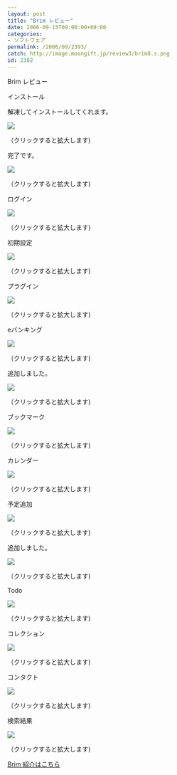 ```yaml
---
layout: post
title: "Brim レビュー"
date: 2006-09-15T09:00:00+09:00
categories:
- ソフトウェア
permalink: /2006/09/2393/
catch: http://image.moongift.jp/review3/brim8.s.png
id: 2382
---
```

Brim レビュー  
<!--more-->

インストール

  

解凍してインストールしてくれます。

  

[![](http://image.moongift.jp/review3/brim1.s.png)](http://image.moongift.jp/review3/brim1.png)  
  
（クリックすると拡大します)

  

完了です。

  

[![](http://image.moongift.jp/review3/brim2.s.png)](http://image.moongift.jp/review3/brim2.png)  
  
（クリックすると拡大します)

  

ログイン

  

[![](http://image.moongift.jp/review3/brim3.s.png)](http://image.moongift.jp/review3/brim3.png)  
  
（クリックすると拡大します)

  

初期設定

  

[![](http://image.moongift.jp/review3/brim4.s.png)](http://image.moongift.jp/review3/brim4.png)  
  
（クリックすると拡大します)

  

プラグイン

  

[![](http://image.moongift.jp/review3/brim5.s.png)](http://image.moongift.jp/review3/brim5.png)  
  
（クリックすると拡大します)

  

eバンキング

  

[![](http://image.moongift.jp/review3/brim6.s.png)](http://image.moongift.jp/review3/brim6.png)  
  
（クリックすると拡大します)

  

追加しました。

  

[![](http://image.moongift.jp/review3/brim7.s.png)](http://image.moongift.jp/review3/brim7.png)  
  
（クリックすると拡大します)

  

ブックマーク

  

[![](http://image.moongift.jp/review3/brim8.s.png)](http://image.moongift.jp/review3/brim8.png)  
  
（クリックすると拡大します)

  

カレンダー

  

[![](http://image.moongift.jp/review3/brim9.s.png)](http://image.moongift.jp/review3/brim9.png)  
  
（クリックすると拡大します)

  

予定追加

  

[![](http://image.moongift.jp/review3/brim10.s.png)](http://image.moongift.jp/review3/brim10.png)  
  
（クリックすると拡大します)

  

追加しました。

  

[![](http://image.moongift.jp/review3/brim11.s.png)](http://image.moongift.jp/review3/brim11.png)  
  
（クリックすると拡大します)

  

Todo

  

[![](http://image.moongift.jp/review3/brim12.s.png)](http://image.moongift.jp/review3/brim12.png)  
  
（クリックすると拡大します)

  

コレクション

  

[![](http://image.moongift.jp/review3/brim13.s.png)](http://image.moongift.jp/review3/brim13.png)  
  
（クリックすると拡大します)

  

コンタクト

  

[![](http://image.moongift.jp/review3/brim14.s.png)](http://image.moongift.jp/review3/brim14.png)  
  
（クリックすると拡大します)

  

検索結果

  

[![](http://image.moongift.jp/review3/brim15.s.png)](http://image.moongift.jp/review3/brim15.png)  
  
（クリックすると拡大します)

  

[Brim 紹介はこちら](http://oss.moongift.jp/intro/i-2392.html)

